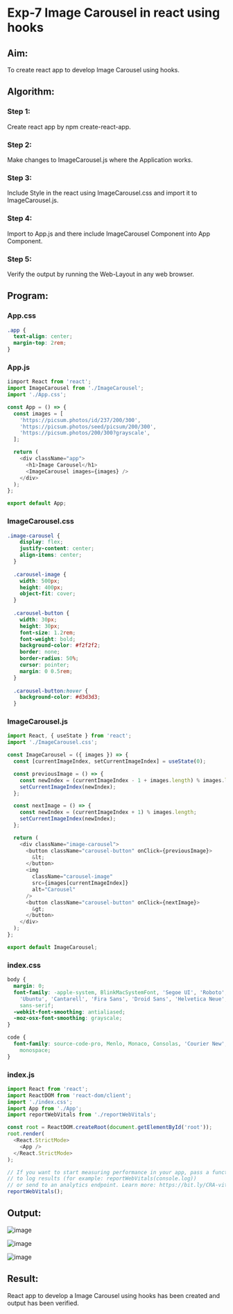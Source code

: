 # Exp-7 Image Carousel in react using hooks
## Aim:
To create react app to develop Image Carousel using hooks.
## Algorithm:
### Step 1:
Create react app by npm create-react-app.
### Step 2:
Make changes to ImageCarousel.js where the Application works.
### Step 3:
Include Style in the react using ImageCarousel.css and import it to ImageCarousel.js.
### Step 4:
Import to App.js and there include ImageCarousel Component into App Component. 
### Step 5:
Verify the output by running the Web-Layout in any web browser. 
## Program:
### App.css
```css
.app {
  text-align: center;
  margin-top: 2rem;
}
```
### App.js
```js
iimport React from 'react';
import ImageCarousel from './ImageCarousel';
import './App.css';

const App = () => {
  const images = [
    'https://picsum.photos/id/237/200/300',
    'https://picsum.photos/seed/picsum/200/300',
    'https://picsum.photos/200/300?grayscale',
  ];

  return (
    <div className="app">
      <h1>Image Carousel</h1>
      <ImageCarousel images={images} />
    </div>
  );
};

export default App;
```
### ImageCarousel.css
```css
.image-carousel {
    display: flex;
    justify-content: center;
    align-items: center;
  }
  
  .carousel-image {
    width: 500px;
    height: 400px;
    object-fit: cover;
  }
  
  .carousel-button {
    width: 30px;
    height: 30px;
    font-size: 1.2rem;
    font-weight: bold;
    background-color: #f2f2f2;
    border: none;
    border-radius: 50%;
    cursor: pointer;
    margin: 0 0.5rem;
  }
  
  .carousel-button:hover {
    background-color: #d3d3d3;
  }
```
### ImageCarousel.js
```js
import React, { useState } from 'react';
import './ImageCarousel.css';

const ImageCarousel = ({ images }) => {
  const [currentImageIndex, setCurrentImageIndex] = useState(0);

  const previousImage = () => {
    const newIndex = (currentImageIndex - 1 + images.length) % images.length;
    setCurrentImageIndex(newIndex);
  };

  const nextImage = () => {
    const newIndex = (currentImageIndex + 1) % images.length;
    setCurrentImageIndex(newIndex);
  };

  return (
    <div className="image-carousel">
      <button className="carousel-button" onClick={previousImage}>
        &lt;
      </button>
      <img
        className="carousel-image"
        src={images[currentImageIndex]}
        alt="Carousel"
      />
      <button className="carousel-button" onClick={nextImage}>
        &gt;
      </button>
    </div>
  );
};

export default ImageCarousel;
```
### index.css
```css
body {
  margin: 0;
  font-family: -apple-system, BlinkMacSystemFont, 'Segoe UI', 'Roboto', 'Oxygen',
    'Ubuntu', 'Cantarell', 'Fira Sans', 'Droid Sans', 'Helvetica Neue',
    sans-serif;
  -webkit-font-smoothing: antialiased;
  -moz-osx-font-smoothing: grayscale;
}

code {
  font-family: source-code-pro, Menlo, Monaco, Consolas, 'Courier New',
    monospace;
}
```
### index.js
```js
import React from 'react';
import ReactDOM from 'react-dom/client';
import './index.css';
import App from './App';
import reportWebVitals from './reportWebVitals';

const root = ReactDOM.createRoot(document.getElementById('root'));
root.render(
  <React.StrictMode>
    <App />
  </React.StrictMode>
);

// If you want to start measuring performance in your app, pass a function
// to log results (for example: reportWebVitals(console.log))
// or send to an analytics endpoint. Learn more: https://bit.ly/CRA-vitals
reportWebVitals();
```
## Output:
![image](https://github.com/Karthikeyan21001828/MERN_EX07/assets/93427303/6c0ca85a-7b14-4676-b3a1-7bb5bfba1161)

![image](https://github.com/Karthikeyan21001828/MERN_EX07/assets/93427303/566cc15c-57f4-4d68-84e3-7b2f08e0024c)

![image](https://github.com/Karthikeyan21001828/MERN_EX07/assets/93427303/eb7360d9-222a-4431-ad0d-a6dfdbebc266)
## Result:
React app to develop a Image Carousel using hooks has been created and output has been verified.
